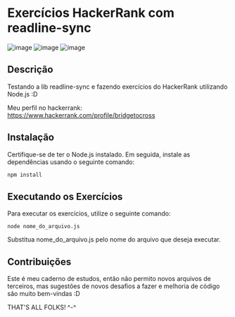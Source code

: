 # Exercícios HackerRank com readline-sync

![image](https://img.shields.io/badge/Node.js-43853D?style=for-the-badge&logo=node.js&logoColor=white)
![image](https://img.shields.io/badge/JavaScript-F7DF1E?style=for-the-badge&logo=javascript&logoColor=black)
![image](https://img.shields.io/badge/-Hackerrank-2EC866?style=for-the-badge&logo=HackerRank&logoColor=white)


## Descrição

Testando a lib readline-sync e fazendo exercícios do HackerRank utilizando Node.js :D

Meu perfil no hackerrank:
https://www.hackerrank.com/profile/bridgetocross

## Instalação

Certifique-se de ter o Node.js instalado. Em seguida, instale as dependências usando o seguinte comando:

```bash
npm install
``` 

## Executando os Exercícios

Para executar os exercícios, utilize o seguinte comando:

```
node nome_do_arquivo.js
```

Substitua nome_do_arquivo.js pelo nome do arquivo que deseja executar.

## Contribuições

Este é meu caderno de estudos, então não permito novos arquivos de terceiros, mas sugestões de novos desafios a fazer e melhoria de código são muito bem-vindas :D

THAT'S ALL FOLKS! ^-^
